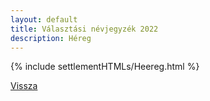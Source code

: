 ```yaml
---
layout: default
title: Választási névjegyzék 2022
description: Héreg
---
```


{% include settlementHTMLs/Heereg.html %}

[Vissza](../)
